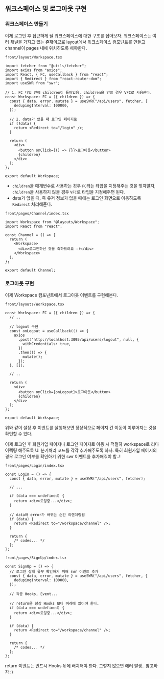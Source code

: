 ﻿## 워크스페이스 및 로그아웃 구현

### 워크스페이스 만들기

이제 로그인 후 접근하게 될 워크스페이스에 대한 구조를 잡아보자. 워크스페이스는 여러 채널을 가지고 있는 존재이므로 layout에서 워크스페이스 컴포넌트를 만들고 channel이 pages 내에 위치하도록 해야한다.

`front/layout/Workspace.tsx`

```tsx
import fetcher from "@utils/fetcher";
import axios from "axios";
import React, { FC, useCallback } from "react";
import { Redirect } from "react-router-dom";
import useSWR from "swr";

// 1. FC 타입 안에 children이 들어있음, children을 안쓸 경우 VFC로 사용한다.
const Workspace: FC = ({ children }) => {
  const { data, error, mutate } = useSWR("/api/users", fetcher, {
    dedupingInterval: 100000,
  });

  // 2. data가 없을 때 로그인 페이지로
  if (!data) {
    return <Redirect to="/login" />;
  }

  return (
    <div>
      <button onClick={() => {}}>로그아웃</button>
      {children}
    </div>
  );
};

export default Workspace;
```

- `children`을 매개변수로 사용하는 경우 `FC`라는 타입을 지정해주는 것을 잊지말자, `children`을 사용하지 않을 경우 `VFC`로 타입을 지정해주면 된다.
- data가 없을 때, 즉 유저 정보가 없을 때에는 로그인 화면으로 이동하도록 `Redirect` 처리해준다.

`front/pages/Channel/index.tsx`

```tsx
import Workspace from "@layouts/Workspace";
import React from "react";

const Channel = () => {
  return (
    <Workspace>
      <div>로그인하신 것을 축하드려요 :)</div>
    </Workspace>
  );
};

export default Channel;
```

### 로그아웃 구현

이제 Workspace 컴포넌트에서 로그아웃 이벤트를 구현해본다.

`front/layouts/Workspace.tsx`

```tsx
const Workspace: FC = ({ children }) => {
  // ..

  // logout 구현
  const onLogout = useCallback(() => {
    axios
      .post("http://localhost:3095/api/users/logout", null, {
        withCredentials: true,
      })
      .then(() => {
        mutate();
      });
  }, []);

  // ..

  return (
    <div>
      <button onClick={onLogout}>로그아웃</button>
      {children}
    </div>
  );
};

export default Workspace;
```

위와 같이 설정 후 이벤트를 실행해보면 정상적으로 페이지 간 이동이 이루어지는 것을 확인할 수 있다.

이제 로그인 후 회원가입 페이지나 로그인 페이지로 이동 시 적절히 workspace로 리다이렉팅 해주도록 UI 분기처리 코드를 각각 추가해주도록 하자. 특히 회원가입 페이지의 경우 로그인 여부를 확인하기 위한 swr 이벤트를 추가해줘야 함..!

`front/pages/Login/index.tsx`

```tsx
const LogIn = () => {
  const { data, error, mutate } = useSWR("/api/users", fetcher);

  // ...

  if (data === undefined) {
    return <div>로딩중...</div>;
  }

  // data와 error가 바뀌는 순간 리렌더링됨
  if (data) {
    return <Redirect to="/workspace/channel" />;
  }

  return {
    /* codes... */
  };
};
```

`front/pages/SignUp/index.tsx`

```tsx
const SignUp = () => {
  // 로그인 상태 유무 확인하기 위해 swr 이벤트 추가
  const { data, error, mutate } = useSWR("/api/users", fetcher, {
    dedupingInterval: 100000,
  });

  // 각종 Hooks, Event...

  // return은 항상 Hooks 보다 아래에 있어야 한다.
  if (data === undefined) {
    return <div>로딩중...</div>;
  }

  if (data) {
    return <Redirect to="/workspace/channel" />;
  }

  return {
    /* codes... */
  };
};
```

return 이벤트는 반드시 Hooks 뒤에 배치해야 한다. 그렇지 않으면 에러 발생.. 참고하자 :)

